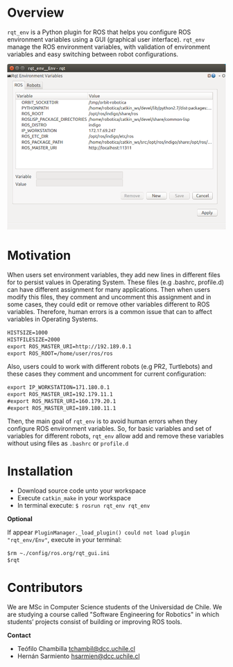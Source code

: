 # Overview
`rqt_env` is a Python plugin for ROS that helps you configure ROS environment variables using a GUI (graphical user interface). `rqt_env` manage the ROS environment variables, with validation of environment variables and easy switching between robot configurations.

![rqt_env](https://github.com/hsarmiento/rqt_env/blob/master/screenshot.png)


# Motivation
When users set environment variables, they add new lines in different files for to persist values in Operating System. These files (e.g .bashrc, profile.d) can have different assignment for many applications. Then when users modify this files, they comment and uncomment this assignment and in some cases, they could edit or remove other variables different to ROS variables. Therefore, human errors is a common issue that can to affect variables in Operating Systems.
```
HISTSIZE=1000
HISTFILESIZE=2000
export ROS_MASTER_URI=http://192.189.0.1
export ROS_ROOT=/home/user/ros/ros
```

Also, users could to work with different robots (e.g PR2, Turtlebots) and these cases they comment and uncomment for current configuration:
```
export IP_WORKSTATION=171.180.0.1
export ROS_MASTER_URI=192.179.11.1
#export ROS_MASTER_URI=160.179.20.1
#export ROS_MASTER_URI=189.180.11.1
```

Then, the main goal of `rqt_env` is to avoid human errors when they configure ROS environment variables. So, for basic variables and set of variables for different robots, `rqt_env` allow add and remove these variables without using files as `.bashrc` or `profile.d`

# Installation

* Download source code unto your workspace
* Execute `catkin_make` in your workspace
* In terminal execute: `$ rosrun rqt_env rqt_env`

**Optional**

If appear `PluginManager._load_plugin() could not load plugin "rqt_env/Env"`, execute in your terminal: 
```
$rm ~./config/ros.org/rqt_gui.ini
$rqt
```

# Contributors

We are MSc in Computer Science students of the Universidad de Chile. We are studying a course called "Software Engineering for Robotics" in which students’ projects consist of building or improving ROS tools.

**Contact**
* Teófilo Chambilla <tchambil@dcc.uchile.cl>
* Hernán Sarmiento <hsarmien@dcc.uchile.cl>


